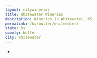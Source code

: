 ```yaml
---
layout: citywineries
title: Whitewater Wineries
description: Wineries in Whitewater, KS
permalink: /ks/butler/whitewater/
state: ks
county: butler
city: whitewater
---
```

-
